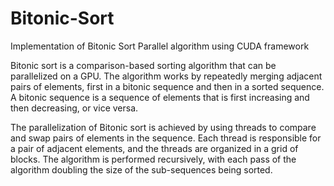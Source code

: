 # Bitonic-Sort
Implementation of Bitonic Sort Parallel algorithm using CUDA framework

Bitonic sort is a comparison-based sorting algorithm that can be parallelized on a GPU. The algorithm works by repeatedly merging adjacent pairs of elements, first in a bitonic sequence and then in a sorted sequence. A bitonic sequence is a sequence of elements that is first increasing and then decreasing, or vice versa.

The parallelization of Bitonic sort is achieved by using threads to compare and swap pairs of elements in the sequence. Each thread is responsible for a pair of adjacent elements, and the threads are organized in a grid of blocks. The algorithm is performed recursively, with each pass of the algorithm doubling the size of the sub-sequences being sorted.

